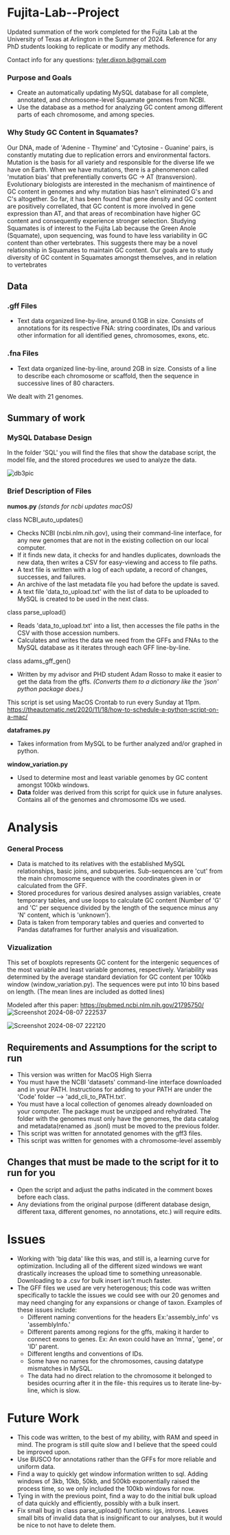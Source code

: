 # Fujita-Lab--Project
Updated summation of the work completed for the Fujita Lab at the University of Texas at Arlington in the Summer of 2024. Reference for any PhD students looking to replicate or modify any methods.

Contact info for any questions: tyler.dixon.b@gmail.com

### Purpose and Goals
- Create an automatically updating MySQL database for all complete, annotated, and chromosome-level Squamate genomes from NCBI.
- Use the database as a method for analyzing GC content among different parts of each chromosome, and among species.

### Why Study GC Content in Squamates?
Our DNA, made of 'Adenine - Thymine' and 'Cytosine - Guanine' pairs, is constantly mutating due to replication errors and environmental factors. Mutation is the basis for all variety and responsible for the diverse life we have on Earth. When we have mutations, there is a phenomenon called 'mutation bias' that preferentially converts GC -> AT (transversion). Evolutionary biologists are interested in the mechanism of maintinence of GC content in genomes and why mutation bias hasn't eliminated G's and C's altogether. So far, it has been found that gene density and GC content are positively correllated, that GC content is more involved in gene expression than AT, and that areas of recombination have higher GC content and consequently experience stronger selection.
Studying Squamates is of interest to the Fujita Lab because the Green Anole (Squamate), upon sequencing, was found to have less variability in GC content than other vertebrates. This suggests there may be a novel relationship in Squamates to maintain GC content. Our goals are to study diversity of GC content in Squamates amongst themselves, and in relation to vertebrates

## Data
### .gff Files
- Text data organized line-by-line, around 0.1GB in size. Consists of annotations for its respective FNA: string coordinates, IDs and various other information for all identified genes, chromosomes, exons, etc.
### .fna Files
- Text data organized line-by-line, around 2GB in size. Consists of a line to describe each chromosome or scaffold, then the sequence in successive lines of 80 characters.

We dealt with 21 genomes.

## Summary of work
### MySQL Database Design
In the folder 'SQL' you will find the files that show the database script, the model file, and the stored procedures we used to analyze the data. 

![db3pic](https://github.com/user-attachments/assets/97fbadc4-7178-4582-9f33-c4489871c34b)


### Brief Description of Files
**numos.py** *(stands for ncbi updates macOS)*

class NCBI_auto_updates()
- Checks NCBI (ncbi.nlm.nih.gov), using their command-line interface, for any new genomes that are not in the existing collection on our local computer. 
- If it finds new data, it checks for and handles duplicates, downloads the new data, then writes a CSV for easy-viewing and access to file paths.
- A text file is written with a log of each update, a record of changes, successes, and failures.
- An archive of the last metadata file you had before the update is saved.
- A text file 'data_to_upload.txt' with the list of data to be uploaded to MySQL is created to be used in the next class.

class parse_upload()
- Reads 'data_to_upload.txt' into a list, then accesses the file paths in the CSV with those accession numbers.
- Calculates and writes the data we need from the GFFs and FNAs to the MySQL database as it iterates through each GFF line-by-line.

class adams_gff_gen()
- Written by my advisor and PHD student Adam Rosso to make it easier to get the data from the gffs. *(Converts them to a dictionary like the 'json' python package does.)*

This script is set using MacOS Crontab to run every Sunday at 11pm. https://theautomatic.net/2020/11/18/how-to-schedule-a-python-script-on-a-mac/

**dataframes.py**
- Takes information from MySQL to be further analyzed and/or graphed in python.

**window_variation.py**
- Used to determine most and least variable genomes by GC content amongst 100kb windows.
- **Data** folder was derived from this script for quick use in future analyses. Contains all of the genomes and chromosome IDs we used. 

# Analysis
### General Process
- Data is matched to its relatives with the established MySQL relationships, basic joins, and subqueries. Sub-sequences are 'cut' from the main chromosome sequence with the coordinates given in or calculated from the GFF.
- Stored procedures for various desired analyses assign variables, create temporary tables, and use loops to calculate GC content (Number of 'G' and 'C' per sequence  divided by the length of the sequence minus any 'N' content, which is 'unknown').
- Data is taken from temporary tables and queries and converted to Pandas dataframes for further analysis and visualization.

### Vizualization
This set of boxplots represents GC content for the intergenic sequences of the most variable and least variable genomes, respectively. Variability was determined by the average standard deviation for GC content per 100kb window (window_variation.py).
The sequences were put into 10 bins based on length. 
(The mean lines are included as dotted lines)

Modeled after this paper: https://pubmed.ncbi.nlm.nih.gov/21795750/
![Screenshot 2024-08-07 222537](https://github.com/user-attachments/assets/51b9030a-415b-4f84-98e6-a9c44d6deaf6)

![Screenshot 2024-08-07 222120](https://github.com/user-attachments/assets/48a83182-e993-4d84-88b1-ad855436d1fe)




## Requirements and Assumptions for the script to run
- This version was written for MacOS High Sierra
- You must have the NCBI 'datasets' command-line interface downloaded and in your PATH. Instructions for adding to your PATH are under the 'Code' folder --> 'add_cli_to_PATH.txt'.
- You must have a local collection of genomes already downloaded on your computer. The package must be unzipped and rehydrated. The folder with the genomes must only have the genomes, the data catalog and metadata(renamed as <taxon>.jsonl) must be moved to the previous folder.
- This script was written for annotated genomes with the gff3 files. 
- This script was written for genomes with a chromosome-level assembly



## Changes that must be made to the script for it to run for you
- Open the script and adjust the paths indicated in the comment boxes before each class.
- Any deviations from the original purpose (different database design, different taxa, different genomes, no annotations, etc.) will require edits. 


# Issues
- Working with 'big data' like this was, and still is, a learning curve for optimization. Including all of the different sized windows we want drastically increases the upload time to something unreasonable. Downloading to a .csv for bulk insert isn't much faster.
- The GFF files we used are very heterogenous; this code was written specifically to tackle the issues we could see with our 20 genomes and may need changing for any expansions or change of taxon. Examples of these issues include:
  - Different naming conventions for the headers Ex:'assembly_info' vs 'assemblyInfo.'
  - Different parents among regions for the gffs, making it harder to connect exons to genes. Ex: An exon could have an 'mrna', 'gene', or 'ID' parent.
  - Different lengths and conventions of IDs.
  - Some have no names for the chromosomes, causing datatype mismatches in MySQL.
  - The data had no direct relation to the chromosome it belonged to besides ocurring after it in the file- this requires us to iterate line-by-line, which is slow.
  


# Future Work
- This code was written, to the best of my ability, with RAM and speed in mind. The program is still quite slow and I believe that the speed could be improved upon.
- Use BUSCO for annotations rather than the GFFs for more reliable and uniform data.
- Find a way to quickly get window information written to sql. Adding windows of 3kb, 10kb, 50kb, and 500kb exponentially raised the process time, so we only included the 100kb windows for now.
- Tying in with the previous point, find a way to do the initial bulk upload of data quickly and efficiently, possibly with a bulk insert.
- Fix small bug in class parse_upload() functions: igs, introns. Leaves small bits of invalid data that is insignificant to our analyses, but it would be nice to not have to delete them.
